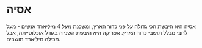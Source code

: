 # אסיה

אסיה היא היבשת הכי גדולה על פני כדור הארץ, ומשכנת מעל 4 מיליארד אנשים - מעל לחצי
מכלל תושבי כדור הארץ. אפריקה היא היבשת השנייה בגודל אוכלוסייתה, אבל מכילה
מיליארד תושבים.
